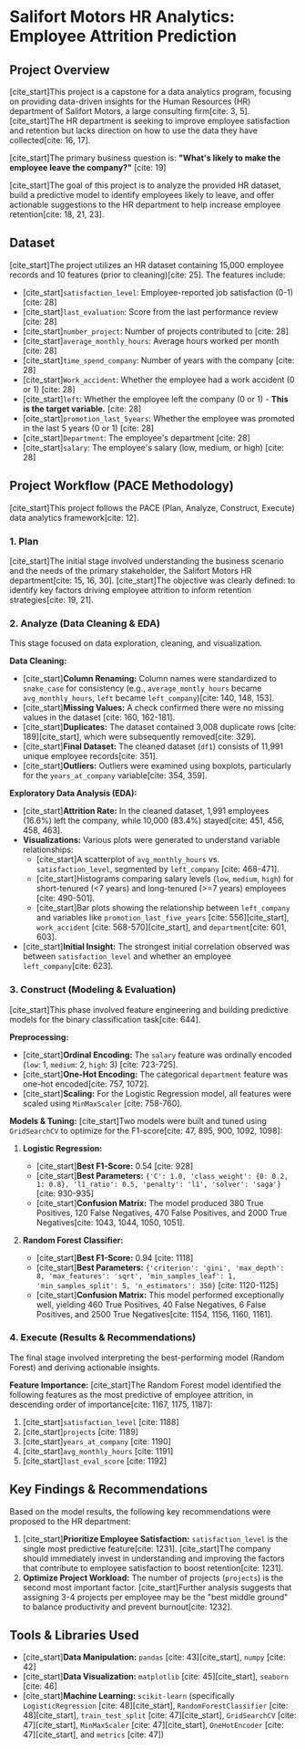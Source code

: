 # Salifort Motors HR Analytics: Employee Attrition Prediction

## Project Overview

[cite_start]This project is a capstone for a data analytics program, focusing on providing data-driven insights for the Human Resources (HR) department of Salifort Motors, a large consulting firm[cite: 3, 5]. [cite_start]The HR department is seeking to improve employee satisfaction and retention but lacks direction on how to use the data they have collected[cite: 16, 17].

[cite_start]The primary business question is: **"What's likely to make the employee leave the company?"** [cite: 19]

[cite_start]The goal of this project is to analyze the provided HR dataset, build a predictive model to identify employees likely to leave, and offer actionable suggestions to the HR department to help increase employee retention[cite: 18, 21, 23].

## Dataset

[cite_start]The project utilizes an HR dataset containing 15,000 employee records and 10 features (prior to cleaning)[cite: 25]. The features include:

* [cite_start]`satisfaction_level`: Employee-reported job satisfaction (0-1) [cite: 28]
* [cite_start]`last_evaluation`: Score from the last performance review [cite: 28]
* [cite_start]`number_project`: Number of projects contributed to [cite: 28]
* [cite_start]`average_monthly_hours`: Average hours worked per month [cite: 28]
* [cite_start]`time_spend_company`: Number of years with the company [cite: 28]
* [cite_start]`Work_accident`: Whether the employee had a work accident (0 or 1) [cite: 28]
* [cite_start]`left`: Whether the employee left the company (0 or 1) - **This is the target variable.** [cite: 28]
* [cite_start]`promotion_last_5years`: Whether the employee was promoted in the last 5 years (0 or 1) [cite: 28]
* [cite_start]`Department`: The employee's department [cite: 28]
* [cite_start]`salary`: The employee's salary (low, medium, or high) [cite: 28]

## Project Workflow (PACE Methodology)

[cite_start]This project follows the PACE (Plan, Analyze, Construct, Execute) data analytics framework[cite: 12].

### 1. Plan

[cite_start]The initial stage involved understanding the business scenario and the needs of the primary stakeholder, the Salifort Motors HR department[cite: 15, 16, 30]. [cite_start]The objective was clearly defined: to identify key factors driving employee attrition to inform retention strategies[cite: 19, 21].

### 2. Analyze (Data Cleaning & EDA)

This stage focused on data exploration, cleaning, and visualization.

**Data Cleaning:**
* [cite_start]**Column Renaming:** Column names were standardized to `snake_case` for consistency (e.g., `average_montly_hours` became `avg_monthly_hours`, `left` became `left_company`)[cite: 140, 148, 153].
* [cite_start]**Missing Values:** A check confirmed there were no missing values in the dataset [cite: 160, 162-181].
* [cite_start]**Duplicates:** The dataset contained 3,008 duplicate rows [cite: 189][cite_start], which were subsequently removed[cite: 329].
* [cite_start]**Final Dataset:** The cleaned dataset (`df1`) consists of 11,991 unique employee records[cite: 351].
* [cite_start]**Outliers:** Outliers were examined using boxplots, particularly for the `years_at_company` variable[cite: 354, 359].

**Exploratory Data Analysis (EDA):**
* [cite_start]**Attrition Rate:** In the cleaned dataset, 1,991 employees (16.6%) left the company, while 10,000 (83.4%) stayed[cite: 451, 456, 458, 463].
* **Visualizations:** Various plots were generated to understand variable relationships:
    * [cite_start]A scatterplot of `avg_monthly_hours` vs. `satisfaction_level`, segmented by `left_company` [cite: 468-471].
    * [cite_start]Histograms comparing salary levels (`low`, `medium`, `high`) for short-tenured (<7 years) and long-tenured (>=7 years) employees [cite: 490-501].
    * [cite_start]Bar plots showing the relationship between `left_company` and variables like `promotion_last_five_years` [cite: 556][cite_start], `work_accident` [cite: 568-570][cite_start], and `department`[cite: 601, 603].
* [cite_start]**Initial Insight:** The strongest initial correlation observed was between `satisfaction_level` and whether an employee `left_company`[cite: 623].

### 3. Construct (Modeling & Evaluation)

[cite_start]This phase involved feature engineering and building predictive models for the binary classification task[cite: 644].

**Preprocessing:**
* [cite_start]**Ordinal Encoding:** The `salary` feature was ordinally encoded (`low`: 1, `medium`: 2, `high`: 3) [cite: 723-725].
* [cite_start]**One-Hot Encoding:** The categorical `department` feature was one-hot encoded[cite: 757, 1072].
* [cite_start]**Scaling:** For the Logistic Regression model, all features were scaled using `MinMaxScaler` [cite: 758-760].

**Models & Tuning:**
[cite_start]Two models were built and tuned using `GridSearchCV` to optimize for the F1-score[cite: 47, 895, 900, 1092, 1098]:

1.  **Logistic Regression:**
    * [cite_start]**Best F1-Score:** 0.54 [cite: 928]
    * [cite_start]**Best Parameters:** `{'C': 1.0, 'class_weight': {0: 0.2, 1: 0.8}, 'l1_ratio': 0.5, 'penalty': 'l1', 'solver': 'saga'}` [cite: 930-935]
    * [cite_start]**Confusion Matrix:** The model produced 380 True Positives, 120 False Negatives, 470 False Positives, and 2000 True Negatives[cite: 1043, 1044, 1050, 1051].

2.  **Random Forest Classifier:**
    * [cite_start]**Best F1-Score:** 0.94 [cite: 1118]
    * [cite_start]**Best Parameters:** `{'criterion': 'gini', 'max_depth': 8, 'max_features': 'sqrt', 'min_samples_leaf': 1, 'min_samples_split': 5, 'n_estimators': 350}` [cite: 1120-1125]
    * [cite_start]**Confusion Matrix:** This model performed exceptionally well, yielding 460 True Positives, 40 False Negatives, 6 False Positives, and 2500 True Negatives[cite: 1154, 1156, 1160, 1161].

### 4. Execute (Results & Recommendations)

The final stage involved interpreting the best-performing model (Random Forest) and deriving actionable insights.

**Feature Importance:**
[cite_start]The Random Forest model identified the following features as the most predictive of employee attrition, in descending order of importance[cite: 1167, 1175, 1187]:
1.  [cite_start]`satisfaction_level` [cite: 1188]
2.  [cite_start]`projects` [cite: 1189]
3.  [cite_start]`years_at_company` [cite: 1190]
4.  [cite_start]`avg_monthly_hours` [cite: 1191]
5.  [cite_start]`last_eval_score` [cite: 1192]

## Key Findings & Recommendations

Based on the model results, the following key recommendations were proposed to the HR department:

1.  [cite_start]**Prioritize Employee Satisfaction:** `satisfaction_level` is the single most predictive feature[cite: 1231]. [cite_start]The company should immediately invest in understanding and improving the factors that contribute to employee satisfaction to boost retention[cite: 1231].
2.  **Optimize Project Workload:** The number of projects (`projects`) is the second most important factor. [cite_start]Further analysis suggests that assigning 3-4 projects per employee may be the "best middle ground" to balance productivity and prevent burnout[cite: 1232].

## Tools & Libraries Used

* [cite_start]**Data Manipulation:** `pandas` [cite: 43][cite_start], `numpy` [cite: 42]
* [cite_start]**Data Visualization:** `matplotlib` [cite: 45][cite_start], `seaborn` [cite: 46]
* [cite_start]**Machine Learning:** `scikit-learn` (specifically `LogisticRegression` [cite: 48][cite_start], `RandomForestClassifier` [cite: 48][cite_start], `train_test_split` [cite: 47][cite_start], `GridSearchCV` [cite: 47][cite_start], `MinMaxScaler` [cite: 47][cite_start], `OneHotEncoder` [cite: 47][cite_start], and `metrics` [cite: 47])
